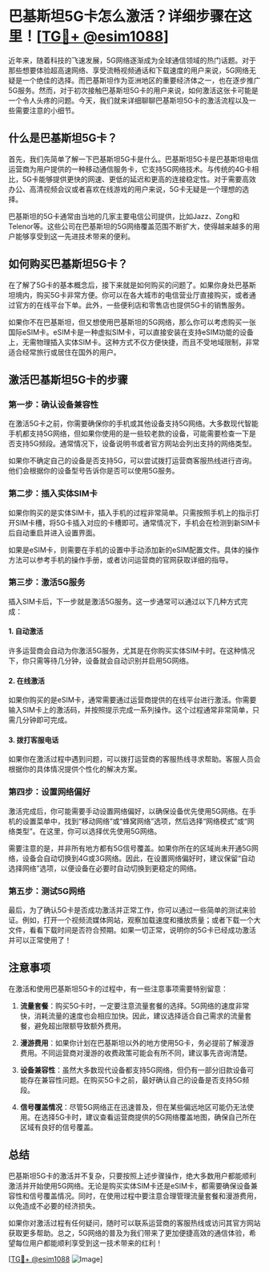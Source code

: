 # 巴基斯坦5G卡怎么激活？详细步骤在这里！[[TG💪+ @esim1088](https://t.me/s/esim1088)]

近年来，随着科技的飞速发展，5G网络逐渐成为全球通信领域的热门话题。对于那些想要体验超高速网络、享受流畅视频通话和下载速度的用户来说，5G网络无疑是一个绝佳的选择。而巴基斯坦作为亚洲地区的重要经济体之一，也在逐步推广5G服务。然而，对于初次接触巴基斯坦5G卡的用户来说，如何激活这张卡可能是一个令人头疼的问题。今天，我们就来详细聊聊巴基斯坦5G卡的激活流程以及一些需要注意的小细节。

## 什么是巴基斯坦5G卡？

首先，我们先简单了解一下巴基斯坦5G卡是什么。巴基斯坦5G卡是巴基斯坦电信运营商为用户提供的一种移动通信服务卡，它支持5G网络技术。与传统的4G卡相比，5G卡能够提供更快的网速、更低的延迟和更高的连接稳定性。对于需要高效办公、高清视频会议或者喜欢在线游戏的用户来说，5G卡无疑是一个理想的选择。

巴基斯坦的5G卡通常由当地的几家主要电信公司提供，比如Jazz、Zong和Telenor等。这些公司在巴基斯坦的5G网络覆盖范围不断扩大，使得越来越多的用户能够享受到这一先进技术带来的便利。

## 如何购买巴基斯坦5G卡？

在了解了5G卡的基本概念后，接下来就是如何购买的问题了。如果你身处巴基斯坦境内，购买5G卡非常方便。你可以在各大城市的电信营业厅直接购买，或者通过官方的在线平台下单。此外，一些便利店和零售店也提供5G卡的销售服务。

如果你不在巴基斯坦，但又想使用巴基斯坦的5G网络，那么你可以考虑购买一张国际eSIM卡。eSIM卡是一种虚拟SIM卡，可以直接安装在支持eSIM功能的设备上，无需物理插入实体SIM卡。这种方式不仅方便快捷，而且不受地域限制，非常适合经常旅行或居住在国外的用户。

## 激活巴基斯坦5G卡的步骤

### 第一步：确认设备兼容性

在激活5G卡之前，你需要确保你的手机或其他设备支持5G网络。大多数现代智能手机都支持5G网络，但如果你使用的是一些较老款的设备，可能需要检查一下是否支持5G频段。通常情况下，设备说明书或者官方网站会列出支持的网络类型。

如果你不确定自己的设备是否支持5G，可以尝试拨打运营商客服热线进行咨询。他们会根据你的设备型号告诉你是否可以使用5G服务。

### 第二步：插入实体SIM卡

如果你购买的是实体SIM卡，插入手机的过程非常简单。只需按照手机上的指示打开SIM卡槽，将5G卡插入对应的卡槽即可。通常情况下，手机会在检测到新SIM卡后自动重启并进入设置界面。

如果是eSIM卡，则需要在手机的设置中手动添加新的eSIM配置文件。具体的操作方法可以参考手机的操作手册，或者访问运营商的官网获取详细的指导。

### 第三步：激活5G服务

插入SIM卡后，下一步就是激活5G服务。这一步通常可以通过以下几种方式完成：

#### 1. 自动激活

许多运营商会自动为你激活5G服务，尤其是在你购买实体SIM卡时。在这种情况下，你只需等待几分钟，设备就会自动识别并启用5G网络。

#### 2. 在线激活

如果你购买的是eSIM卡，通常需要通过运营商提供的在线平台进行激活。你需要输入SIM卡上的激活码，并按照提示完成一系列操作。这个过程通常非常简单，只需几分钟即可完成。

#### 3. 拨打客服电话

如果你在激活过程中遇到问题，可以拨打运营商的客服热线寻求帮助。客服人员会根据你的具体情况提供个性化的解决方案。

### 第四步：设置网络偏好

激活完成后，你可能需要手动设置网络偏好，以确保设备优先使用5G网络。在手机的设置菜单中，找到“移动网络”或“蜂窝网络”选项，然后选择“网络模式”或“网络类型”。在这里，你可以选择优先使用5G网络。

需要注意的是，并非所有地方都有5G信号覆盖。如果你所在的区域尚未开通5G网络，设备会自动切换到4G或3G网络。因此，在设置网络偏好时，建议保留“自动选择网络”选项，以便设备在必要时自动切换到更稳定的网络。

### 第五步：测试5G网络

最后，为了确认5G卡是否成功激活并正常工作，你可以通过一些简单的测试来验证。例如，打开一个视频流媒体网站，观察加载速度和播放质量；或者下载一个大文件，看看下载时间是否符合预期。如果一切正常，说明你的5G卡已经成功激活并可以正常使用了！

## 注意事项

在激活和使用巴基斯坦5G卡的过程中，有一些注意事项需要特别留意：

1. **流量套餐**：购买5G卡时，一定要注意流量套餐的选择。5G网络的速度非常快，消耗流量的速度也会相应加快。因此，建议选择适合自己需求的流量套餐，避免超出限额导致额外费用。

2. **漫游费用**：如果你计划在巴基斯坦以外的地方使用5G卡，务必提前了解漫游费用。不同运营商对漫游的收费政策可能会有所不同，建议事先咨询清楚。

3. **设备兼容性**：虽然大多数现代设备都支持5G网络，但仍有一部分旧款设备可能存在兼容性问题。在购买5G卡之前，最好确认自己的设备是否支持5G频段。

4. **信号覆盖情况**：尽管5G网络正在迅速普及，但在某些偏远地区可能仍无法使用。在选择5G卡时，建议查看运营商提供的5G网络覆盖地图，确保自己所在区域有良好的信号覆盖。

## 总结

巴基斯坦5G卡的激活并不复杂，只要按照上述步骤操作，绝大多数用户都能顺利激活并开始使用5G网络。无论是购买实体SIM卡还是eSIM卡，都需要确保设备兼容性和信号覆盖情况。同时，在使用过程中要注意合理管理流量套餐和漫游费用，以免造成不必要的经济损失。

如果你对激活过程有任何疑问，随时可以联系运营商的客服热线或访问其官方网站获取更多帮助。总之，5G网络的普及为我们带来了更加便捷高效的通信体验，希望每位用户都能顺利享受到这一技术带来的红利！

[[TG💪+ @esim1088](https://t.me/s/esim1088) ![Image](https://i.postimg.cc/4NQfJmqS/Snipaste-2025-05-13-00-14-12.png)]